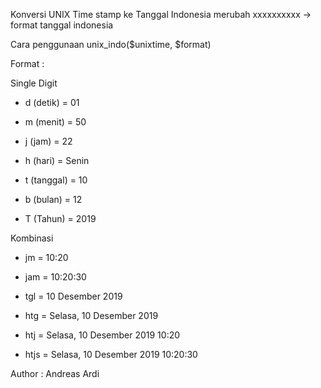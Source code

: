 Konversi UNIX Time stamp ke Tanggal Indonesia
merubah xxxxxxxxxx -> format tanggal indonesia

Cara penggunaan unix_indo($unixtime, $format)

Format : 

Single Digit
* d (detik) = 01
* m (menit) = 50
* j (jam)   = 22

* h (hari)    = Senin
* t (tanggal) = 10
* b (bulan)   = 12
* T (Tahun)   = 2019

Kombinasi
* jm  = 10:20
* jam = 10:20:30

* tgl  = 10 Desember 2019
* htg  = Selasa, 10 Desember 2019
* htj  = Selasa, 10 Desember 2019 10:20
* htjs = Selasa, 10 Desember 2019 10:20:30

Author : Andreas Ardi 

